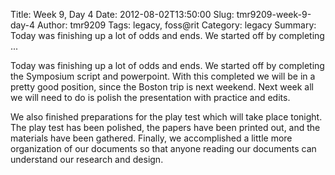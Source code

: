 Title: Week 9, Day 4
Date: 2012-08-02T13:50:00
Slug: tmr9209-week-9-day-4
Author: tmr9209
Tags: legacy, foss@rit
Category: legacy
Summary: Today was finishing up a lot of odds and ends. We started off by completing ... 

Today was finishing up a lot of odds and ends. We started off by completing
the Symposium script and powerpoint. With this completed we will be in a
pretty good position, since the Boston trip is next weekend. Next week all we
will need to do is polish the presentation with practice and edits.

We also finished preparations for the play test which will take place tonight.
The play test has been polished, the papers have been printed out, and the
materials have been gathered. Finally, we accomplished a little more
organization of our documents so that anyone reading our documents can
understand our research and design.

